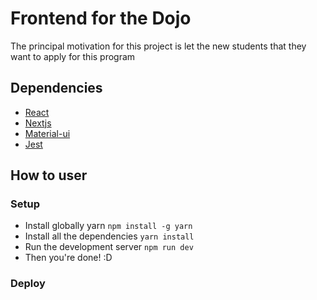 # Frontend for the Dojo

The principal motivation for this project is let the new students that they want to apply for this program

## Dependencies

* [React](https://github.com/facebook/react)
* [Nextjs](https://github.com/zeit/next.js)
* [Material-ui](https://github.com/callemall/material-ui/tree/v1-alpha)
* [Jest](https://facebook.github.io/jest/)

## How to user

### Setup

* Install globally yarn `npm install -g yarn`
* Install all the dependencies `yarn install`
* Run the development server `npm run dev`
* Then you're done! :D

### Deploy